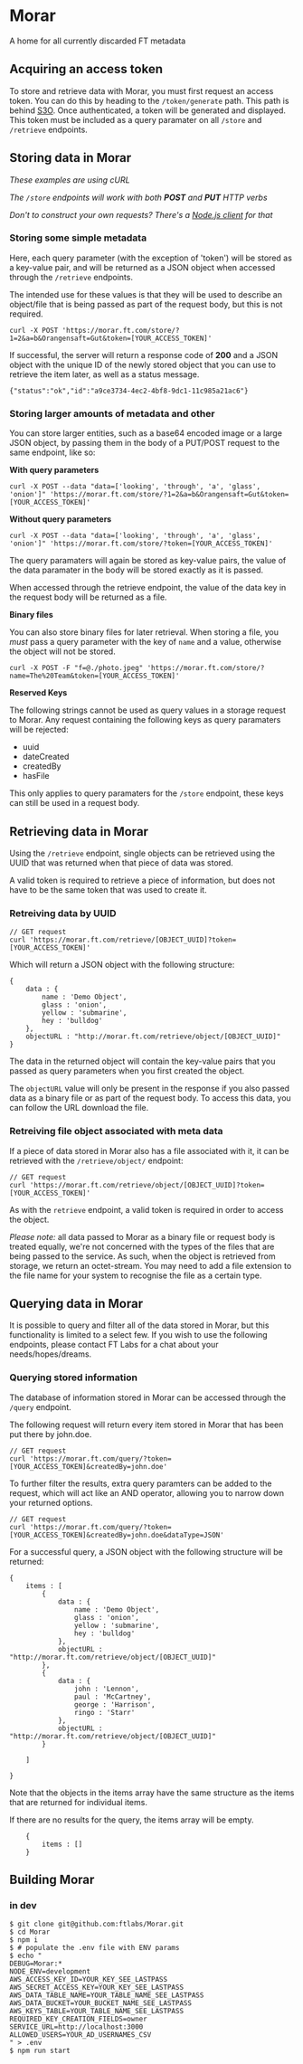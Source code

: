 # Morar
A home for all currently discarded FT metadata

## Acquiring an access token

To store and retrieve data with Morar, you must first request an access token. You can do this by heading to the `/token/generate` path. This path is behind [S3O](http://s3o.ft.com/). Once authenticated, a token will be generated and displayed. This token must be included as a query paramater on all `/store` and `/retrieve` endpoints.

## Storing data in Morar

_These examples are using cURL_

_The `/store` endpoints will work with both **POST** and **PUT** HTTP verbs_

_Don't to construct your own requests? There's a [Node.js client](https://github.com/ftlabs/morar-client) for that_

### Storing some simple metadata
Here, each query parameter (with the exception of 'token') will be stored as a key-value pair, and will be returned as a JSON object when accessed through the `/retrieve` endpoints.

The intended use for these values is that they will be used to describe an object/file that is being passed as part of the request body, but this is not required.

`curl -X POST 'https://morar.ft.com/store/?1=2&a=b&Orangensaft=Gut&token=[YOUR_ACCESS_TOKEN]'
`

If successful, the server will return a response code of **200** and a JSON object with the unique ID of the newly stored object that you can use to retrieve the item later, as well as a status message.

`{"status":"ok","id":"a9ce3734-4ec2-4bf8-9dc1-11c985a21ac6"}`

### Storing larger amounts of metadata and other 

You can store larger entities, such as a base64 encoded image or a large JSON object, by passing them in the body of a PUT/POST request to the same endpoint, like so:

**With query parameters**

`curl -X POST --data "data=['looking', 'through', 'a', 'glass', 'onion']" 'https://morar.ft.com/store/?1=2&a=b&Orangensaft=Gut&token=[YOUR_ACCESS_TOKEN]'`

**Without query parameters**

`curl -X POST --data "data=['looking', 'through', 'a', 'glass', 'onion']" 'https://morar.ft.com/store/?token=[YOUR_ACCESS_TOKEN]'`

The query paramaters will again be stored as key-value pairs, the value of the data paramater in the body will be stored exactly as it is passed. 

When accessed through the retrieve endpoint, the value of the data key in the request body will be returned as a file.

**Binary files**

You can also store binary files for later retrieval. When storing a file, you _must_ pass a query parameter with the key of `name` and a value, otherwise the object will not be stored.

`curl -X POST -F "f=@./photo.jpeg" 'https://morar.ft.com/store/?name=The%20Team&token=[YOUR_ACCESS_TOKEN]'`

**Reserved Keys**

The following strings cannot be used as query values in a storage request to Morar. Any request containing the following keys as query paramaters will be rejected:

* uuid
* dateCreated
* createdBy
* hasFile

This only applies to query paramaters for the `/store` endpoint, these keys can still be used in a request body.

## Retrieving data in Morar

Using the `/retrieve` endpoint, single objects can be retrieved using the UUID that was returned when that piece of data was stored.

A valid token is required to retrieve a piece of information, but does not have to be the same token that was used to create it.

### Retreiving data by UUID

```
// GET request
curl 'https://morar.ft.com/retrieve/[OBJECT_UUID]?token=[YOUR_ACCESS_TOKEN]'
```

Which will return a JSON object with the following structure:

```
{
	data : {
		name : 'Demo Object',
		glass : 'onion',
		yellow : 'submarine',
		hey : 'bulldog'
	},
	objectURL : "http://morar.ft.com/retrieve/object/[OBJECT_UUID]"
}
```

The data in the returned object will contain the key-value pairs that you passed as query parameters when you first created the object. 

The `objectURL` value will only be present in the response if you also passed data as a binary file or as part of the request body. To access this data, you can follow the URL download the file. 

### Retreiving file object associated with meta data

If a piece of data stored in Morar also has a file associated with it, it can be retrieved with the `/retrieve/object/` endpoint:

```
// GET request
curl 'https://morar.ft.com/retrieve/object/[OBJECT_UUID]?token=[YOUR_ACCESS_TOKEN]'
```

As with the `retrieve` endpoint, a valid token is required in order to access the object.

_Please note:_ all data passed to Morar as a binary file or request body is treated equally, we're not concerned with the types of the files that are being passed to the service. As such, when the object is retrieved from storage, we return an octet-stream. You may need to add a file extension to the file name for your system to recognise the file as a certain type.

## Querying data in Morar

It is possible to query and filter all of the data stored in Morar, but this functionality is limited to a select few. If you wish to use the following endpoints, please contact FT Labs for a chat about your needs/hopes/dreams.

### Querying stored information

The database of information stored in Morar can be accessed through the `/query` endpoint.

The following request will return every item stored in Morar that has been put there by john.doe. 

```
// GET request
curl 'https://morar.ft.com/query/?token=[YOUR_ACCESS_TOKEN]&createdBy=john.doe'
```

To further filter the results, extra query paramters can be added to the request, which will act like an AND operator, allowing you to narrow down your returned options.

```
// GET request
curl 'https://morar.ft.com/query/?token=[YOUR_ACCESS_TOKEN]&createdBy=john.doe&dataType=JSON'
```

For a successful query, a JSON object with the following structure will be returned:

```
{
	items : [
		{
			data : {
				name : 'Demo Object',
				glass : 'onion',
				yellow : 'submarine',
				hey : 'bulldog'
			},
			objectURL : "http://morar.ft.com/retrieve/object/[OBJECT_UUID]"
		},
		{
			data : {
				john : 'Lennon',
				paul : 'McCartney',
				george : 'Harrison',
				ringo : 'Starr'
			},
			objectURL : "http://morar.ft.com/retrieve/object/[OBJECT_UUID]"
		}

	]

}
```

Note that the objects in the items array have the same structure as the items that are returned for individual items.

If there are no results for the query, the items array will be empty.

```
	{
		items : []
	}
```

## Building Morar

### in dev

```
$ git clone git@github.com:ftlabs/Morar.git
$ cd Morar
$ npm i
$ # populate the .env file with ENV params
$ echo "
DEBUG=Morar:*
NODE_ENV=development
AWS_ACCESS_KEY_ID=YOUR_KEY_SEE_LASTPASS
AWS_SECRET_ACCESS_KEY=YOUR_KEY_SEE_LASTPASS
AWS_DATA_TABLE_NAME=YOUR_TABLE_NAME_SEE_LASTPASS
AWS_DATA_BUCKET=YOUR_BUCKET_NAME_SEE_LASTPASS
AWS_KEYS_TABLE=YOUR_TABLE_NAME_SEE_LASTPASS
REQUIRED_KEY_CREATION_FIELDS=owner
SERVICE_URL=http://localhost:3000
ALLOWED_USERS=YOUR_AD_USERNAMES_CSV
" > .env
$ npm run start


